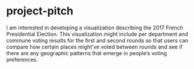 # project-pitch
I am interested in developing a visualization describing the 2017 French Presidential Election. This visualization might include per department and commune voting results for the first and second rounds so that users can compare how certain places might’ve voted between rounds and see if there are any geographic patterns that emerge in people’s voting preferences.
